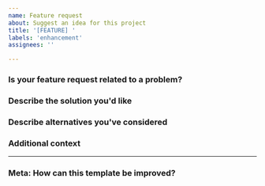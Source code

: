 ```yaml
---
name: Feature request
about: Suggest an idea for this project
title: '[FEATURE] '
labels: 'enhancement'
assignees: ''

---
```


<!--
Notes:
1. Only post _feature requests_ here.
2. Use the appropriate template for _bug reports_.
3. Please direct questions to the [`#formulas` channel on Slack](https://saltstackcommunity.slack.com/messages/C7LG8SV54/), which is bridged to `#saltstack-formulas` on Freenode.
-->

### Is your feature request related to a problem?
<!-- A clear and concise description of what the problem is. -->



### Describe the solution you'd like
<!-- A clear and concise description of what you want to happen. -->



### Describe alternatives you've considered
<!-- Describe any alternative solutions or features you've considered. -->



### Additional context
<!-- Add any other context about the feature request here. -->



---

### Meta: How can this template be improved?
<!-- Feel free to suggest how this template can be improved. -->


